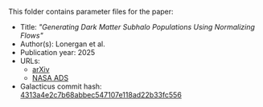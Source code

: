 This folder contains parameter files for the paper:

* Title: _"Generating Dark Matter Subhalo Populations Using Normalizing Flows"_
* Author(s): Lonergan et al.
* Publication year: 2025
* URLs:
  * [arXiv](https://arxiv.org/abs/2504.15468)
  * [NASA ADS](https://ui.adsabs.harvard.edu/abs/2025arXiv250415468L)
* Galacticus commit hash: [4313a4e2c7b68abbec547107e118ad22b33fc556](https://github.com/galacticusorg/galacticus/commit/4313a4e2c7b68abbec547107e118ad22b33fc556)
